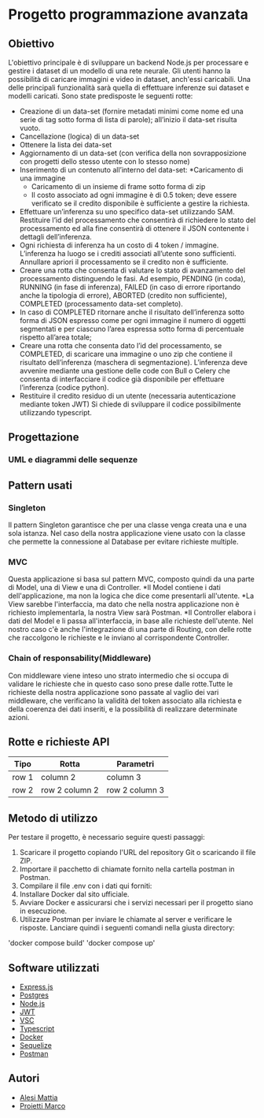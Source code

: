 # Progetto programmazione avanzata

## Obiettivo
L'obiettivo principale è di sviluppare un backend Node.js per processare e gestire i dataset di un modello di una rete neurale.
Gli utenti hanno la possibilità di caricare immagini e video in dataset, anch'essi caricabili.
Una delle principali funzionalità sarà quella di effettuare inferenze sui dataset e modelli caricati.
Sono state predisposte le seguenti rotte:
* Creazione di un data-set (fornire metadati minimi come nome ed una serie di tag sotto forma di lista di parole); all’inizio il data-set risulta vuoto.
* Cancellazione (logica) di un data-set
* Ottenere la lista dei data-set
* Aggiornamento di un data-set (con verifica della non sovrapposizione con progetti dello stesso utente con lo stesso nome)
* Inserimento di un contenuto all’interno del data-set:
  *Caricamento di una immagine
  * Caricamento di un insieme di frame sotto forma di zip
  * Il costo associato ad ogni immagine è di 0.5 token; deve essere verificato se il credito disponibile è sufficiente a gestire la richiesta.
* Effettuare un’inferenza su uno specifico data-set utilizzando SAM. Restituire l’id del processamento che consentirà di richiedere lo stato del processamento ed alla fine consentirà di ottenere il JSON contenente i dettagli dell’inferenza.
* Ogni richiesta di inferenza ha un costo di 4 token / immagine. L’inferenza ha luogo se i crediti associati all’utente sono sufficienti. Annullare apriori il processamento se il credito non è sufficiente.
* Creare una rotta che consenta di valutare lo stato di avanzamento del processamento distinguendo le fasi. Ad esempio, PENDING (in coda), RUNNING (in fase di inferenza), FAILED (in caso di errore riportando anche la tipologia di errore), ABORTED (credito non sufficiente), COMPLETED (processamento data-set completo).
* In caso di COMPLETED ritornare anche il risultato dell’inferenza sotto forma di JSON espresso come per ogni immagine il numero di oggetti segmentati e per ciascuno l’area espressa sotto forma di percentuale rispetto all’area totale;
* Creare una rotta che consenta dato l’id del processamento, se COMPLETED, di scaricare una immagine o uno zip che contiene il risultato dell’inferenza (maschera di segmentazione).
L’inferenza deve avvenire mediante una gestione delle code con Bull o Celery che consenta di interfacciare il codice già disponibile per effettuare l’inferenza (codice python).
* Restituire il credito residuo di un utente (necessaria autenticazione mediante token JWT)
Si chiede di sviluppare il codice possibilmente utilizzando typescript.

## Progettazione

### UML e diagrammi delle sequenze

## Pattern usati

### Singleton

Il pattern Singleton garantisce che per una classe venga creata una e una sola istanza. Nel caso della nostra applicazione viene usato con la classe che permette la connessione al Database per evitare richieste multiple.
### MVC

Questa applicazione si basa sul pattern MVC, composto quindi da una parte di Model, una di View e una di Controller.
*Il Model contiene i dati dell'applicazione, ma non la logica che dice come presentarli all'utente.
*La View sarebbe l'interfaccia, ma dato che nella nostra applicazione non è richiesto implementarla, la nostra View sarà Postman.
*Il Controller elabora i dati del Model e li passa all'interfaccia, in base alle richieste dell'utente.
Nel nostro caso c'è anche l'integrazione di una parte di Routing, con delle rotte che raccolgono le richieste e le inviano al corrispondente Controller. 

### Chain of responsability(Middleware)

Con middleware viene inteso uno strato intermedio che si occupa di validare le richieste che in questo caso sono prese dalle rotte.Tutte le richieste della nostra applicazione sono passate al vaglio dei vari middleware, che verificano la validità del token associato alla richiesta e della coerenza dei dati inseriti, e la possibilità di realizzare determinate azioni.

## Rotte e richieste API
| Tipo | Rotta | Parametri |
|--- |--- |--- |
| row 1 | column 2 | column 3 |
| row 2 | row 2 column 2 | row 2 column 3 |


## Metodo di utilizzo
Per testare il progetto, è necessario seguire questi passaggi:

1. Scaricare il progetto copiando l'URL del repository Git o scaricando il file ZIP.
2. Importare il pacchetto di chiamate fornito nella cartella postman in Postman.
3. Compilare il file .env con i dati qui forniti:
4. Installare Docker dal sito ufficiale.
5. Avviare Docker e assicurarsi che i servizi necessari per il progetto siano in esecuzione.
6. Utilizzare Postman per inviare le chiamate al server e verificare le risposte.
Lanciare quindi i seguenti comandi nella giusta directory:

'docker compose build'
'docker compose up'
## Software utilizzati
* [Express.js](https://expressjs.com/it/)
* [Postgres](https://www.postgresql.org/)
* [Node.js](https://nodejs.org/en)
* [JWT](https://jwt.io/)
* [VSC](https://code.visualstudio.com/)
* [Typescript](https://www.typescriptlang.org/)
* [Docker](https://www.docker.com/)
* [Sequelize](https://sequelize.org/)
* [Postman](https://www.postman.com/)
## Autori
* [Alesi Mattia](https://github.com/alesimattia)
* [Proietti Marco](https://github.com/MarcoP1999)
